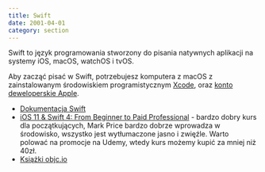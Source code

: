 ```yaml
---
title: Swift
date: 2001-04-01
category: section
---
```


Swift to język programowania stworzony do pisania natywnych aplikacji na systemy iOS, macOS, watchOS i tvOS. 

Aby zacząć pisać w Swift, potrzebujesz komputera z macOS z zainstalowanym środowiskiem programistycznym [Xcode], oraz [konto deweloperskie Apple].  

- [Dokumentacja Swift]
- [iOS 11 & Swift 4: From Beginner to Paid Professional] - bardzo dobry kurs dla początkujących, Mark Price bardzo dobrze wprowadza w środowisko, wszystko jest wytłumaczone jasno i zwięźle. Warto polować na promocje na Udemy, wtedy kurs możemy kupić za mniej niż 40zł.
- [Książki objc.io]  

[Xcode]: https://developer.apple.com/xcode/
[konto deweloperskie Apple]: https://developer.apple.com/account/
[Dokumentacja Swift]: http://apple.co/2gSmXqQ
[iOS 11 & Swift 4: From Beginner to Paid Professional]: https://www.udemy.com/devslopes-ios11/
[Książki objc.io]: https://www.objc.io
